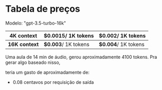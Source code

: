 # Tabela de preços

Modelo: "gpt-3.5-turbo-16k"

| **4K context**  | **$0.0015**/ 1K tokens | **$0.002**/ 1K tokens |
| --------------- | ---------------------- | --------------------- |
| **16K context** | **$0.003**/ 1K tokens  | **$0.004**/ 1K tokens |

Uma aula de 14 min de áudio, gerou aproximadamente 4100 tokens. Pra gerar algo baseado nisso,

teria um gasto de aproximadamente de:

- 0.08 centavos por requisição de saída
